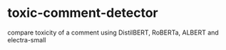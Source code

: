 # toxic-comment-detector
compare toxicity of a comment using DistilBERT, RoBERTa, ALBERT and electra-small
